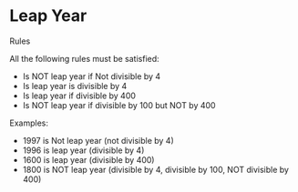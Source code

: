 # Leap Year

Rules

All the following rules must be satisfied:
- Is NOT leap year if Not divisible by 4
- Is leap year is divisible by 4
- Is leap year if divisible by 400
- Is NOT leap year if divisible by 100 but NOT by 400

Examples:
- 1997 is Not leap year  (not divisible by 4)
- 1996 is leap year      (divisible by 4)
- 1600 is leap year      (divisible by 400)
- 1800 is NOT leap year  (divisible by 4, divisible by 100, NOT divisible by 400)